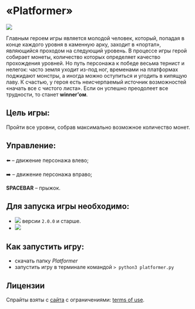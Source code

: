 # «Platformer»

![](https://media.giphy.com/media/DNeJAcrpjpNilPzfjp/giphy.gif)

Главным героем игры является молодой человек, который, попадая в конце каждого уровня в каменную арку, заходит в «портал», являющийся проходом на следующий уровень. В процессе игры герой собирает монеты, количество которых определяет качество прохождения уровней. Но путь персонажа к победе весьма тернист и нелегок: часто земля уходит из-под ног, временами на платформах поджидают монстры, а иногда можно оступиться и угодить в кипящую лаву. К счастью, у героя есть неисчерпаемый источник возможностей «начать все с чистого листа». Если он успешно преодолеет все трудности, то станет __winner’ом__.


## Цель игры:

Пройти все уровни, собрав максимально возможное количество монет. 

## Управление:

:arrow_left: – движение персонажа влево;

:arrow_right: – движение персонажа вправо;

__SPACEBAR__ – прыжок.

## Для запуска игры необходимо:

- [![]( https://files.realpython.com/media/pygame-logo.e78e57db3000.png)](https://pypi.org/project/pygame/)  версии ```2.0.0``` и старше.
- [![]( https://img.shields.io/badge/python-3-blue.svg?v=1)](https://www.python.org/downloads/)

## Как запустить игру:
- скачать папку *Platformer*
- запустить игру в терминале   командой  ``` > python3 platformer.py ```

## Лицензии

Спрайты взяты с [сайта](https://craftpix.net/) с ограничениями: [terms of use](https://craftpix.net/file-licenses/).
